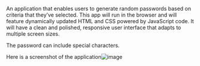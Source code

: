 An application that enables users to generate random passwords based on criteria that they’ve selected. This app will run in the browser and will feature dynamically updated HTML and CSS powered by JavaScript code. It will have a clean and polished, responsive user interface that adapts to multiple screen sizes.

The password can include special characters.

Here is a screenshot of the application![image](https://user-images.githubusercontent.com/127996241/229226777-39223d04-0ef3-4411-b388-bd429550b1a5.png)
